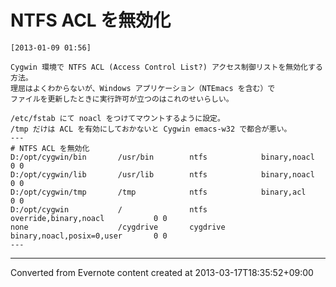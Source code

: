 # NTFS ACL を無効化
```
[2013-01-09 01:56] 

Cygwin 環境で NTFS ACL (Access Control List?) アクセス制御リストを無効化する方法。
理屈はよくわからないが、Windows アプリケーション（NTEmacs を含む）で
ファイルを更新したときに実行許可が立つのはこれのせいらしい。

/etc/fstab にて noacl をつけてマウントするように設定。
/tmp だけは ACL を有効にしておかないと Cygwin emacs-w32 で都合が悪い。
---
# NTFS ACL を無効化
D:/opt/cygwin/bin       /usr/bin        ntfs            binary,noacl                    0 0
D:/opt/cygwin/lib       /usr/lib        ntfs            binary,noacl                    0 0
D:/opt/cygwin/tmp       /tmp            ntfs            binary,acl                      0 0
D:/opt/cygwin           /               ntfs            override,binary,noacl           0 0
none                    /cygdrive       cygdrive        binary,noacl,posix=0,user       0 0
---
```

------------------------------------------------------------------------

Converted from Evernote content created at 2013-03-17T18:35:52+09:00